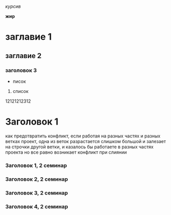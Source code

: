 *курсив*

**жир**

# заглавие 1

## заглавие 2

### заголовок 3

* писок

1. список

12121212312

# Заголовок 1

как предотвратить конфликт, если работая на разных частях и разных ветках проект, одна из веток разрастается слишком большой и залезает на строчки другой ветки, и казалось бы работаете в разных частях проекта но все равно возникает конфликт при слиянии 

### Заголовок 1, 2 семинар

### Заголовок 2, 2 семинар

### Заголовок 3, 2 семинар

### Заголовок 4, 2 семинар
